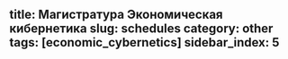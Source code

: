 title: Магистратура Экономическая кибернетика
slug: schedules
category: other
tags: [economic_cybernetics]
sidebar_index: 5
---


